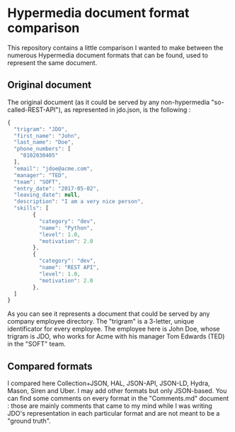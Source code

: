 # Hypermedia document format comparison

This repository contains a little comparison I wanted to make between the numerous Hypermedia document formats that can be found, used to represent the same document.

## Original document

The original document (as it could be served by any non-hypermedia "so-called-REST-API"), as represented in jdo.json, is the following :

```javascript
{
  "trigram": "JDO",
  "first_name": "John",
  "last_name": "Doe",
  "phone_numbers": [
    "0102030405"
  ],
  "email": "jdoe@acme.com",
  "manager": "TED",
  "team": "SOFT",
  "entry_date": "2017-05-02",
  "leaving_date": null,
  "description": "I am a very nice person",
  "skills": [
        {
          "category": "dev",
          "name": "Python",
          "level": 1.0,
          "motivation": 2.0
        },
        {
          "category": "dev",
          "name": "REST API",
          "level": 1.0,
          "motivation": 2.0
        },
  ]
}
```

As you can see it represents a document that could be served by any company employee directory. The "trigram" is a 3-letter, unique identificator for every employee.
The employee here is John Doe, whose trigram is JDO, who works for Acme with his manager Tom Edwards (TED) in the "SOFT" team.

## Compared formats

I compared here Collection+JSON, HAL, JSON-API, JSON-LD, Hydra, Mason, Siren and Uber. I may add other formats but only JSON-based.
You can find some comments on every format in the "Comments.md" document : those are mainly comments that came to my mind while I was writing JDO's representation in each particular format and are not meant to be a "ground truth".
